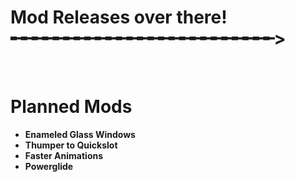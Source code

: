 # Mod Releases over there!  ╾╾╾╾╾╾╾╾╾╾╾╾╾╾╾╾╾╾╾╾╾╾╾╾╾>
‎

# Planned Mods
- **Enameled Glass Windows**
- **Thumper to Quickslot**
- **Faster Animations**
- **Powerglide**
